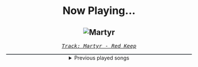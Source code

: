 <div align="center"> 
<h1>Now Playing...</h1>

![Martyr](https://i.scdn.co/image/ab67616d00001e0280e3fb90029774c012234ace)
--
_<samp><a href="https://open.spotify.com/track/1BBXwbQAMKSf0xccqemwmi">Track: Martyr - Red Keep</a></samp>_

<div style="border: 1px #4B5054 solid"></div>
<details>
  <summary>
    Previous played songs
  </summary>
  <table>
    <thead>
      <tr>
        <th>
          Artist
        </th>
        <th>
          Song
        </th>
        <th>
          Link
        </th>
      </tr>
    </thead>
    <tbody>
      <tr><td>Red Keep</td><td>Martyr</td><td><a href="https://open.spotify.com/track/1BBXwbQAMKSf0xccqemwmi">https://open.spotify.com/track/1BBXwbQAMKSf0xccqemwmi</a></td></tr><tr><td>The Sight of Impact</td><td>Carnage</td><td><a href="https://open.spotify.com/track/5FMEXG7g2uVDFWksjNHooi">https://open.spotify.com/track/5FMEXG7g2uVDFWksjNHooi</a></td></tr><tr><td>THE DEFECT</td><td>BROKEN MINDS</td><td><a href="https://open.spotify.com/track/3sJ6M3hImIgtxKpsUapITI">https://open.spotify.com/track/3sJ6M3hImIgtxKpsUapITI</a></td></tr><tr><td>Lost in Separation</td><td>Black Mirror</td><td><a href="https://open.spotify.com/track/4btZw3Uli38X3dpHz7XYdW">https://open.spotify.com/track/4btZw3Uli38X3dpHz7XYdW</a></td></tr><tr><td>Allt</td><td>Remnant</td><td><a href="https://open.spotify.com/track/0DhF6rP0CcoJGablVWxucZ">https://open.spotify.com/track/0DhF6rP0CcoJGablVWxucZ</a></td></tr><tr><td>phase.shift.</td><td>d e p r e s s i o n</td><td><a href="https://open.spotify.com/track/5SRnWsKtHmT2qJocN27iBK">https://open.spotify.com/track/5SRnWsKtHmT2qJocN27iBK</a></td></tr><tr><td>The John Candy</td><td>Anchormandela Effect</td><td><a href="https://open.spotify.com/track/1yobb7pRJlcRWZNGOt6QoV">https://open.spotify.com/track/1yobb7pRJlcRWZNGOt6QoV</a></td></tr><tr><td>Face Yourself</td><td>Sideration</td><td><a href="https://open.spotify.com/track/3FnwlaEWvDrd1rmSFz6vYz">https://open.spotify.com/track/3FnwlaEWvDrd1rmSFz6vYz</a></td></tr><tr><td>Paleface Swiss</td><td>River Of Sorrows</td><td><a href="https://open.spotify.com/track/2X9xNcQnRPNLa9fUvl218u">https://open.spotify.com/track/2X9xNcQnRPNLa9fUvl218u</a></td></tr><tr><td>Divine Grave</td><td>Purgatory</td><td><a href="https://open.spotify.com/track/4pE1PzZ2YQskBZrEwScsGF">https://open.spotify.com/track/4pE1PzZ2YQskBZrEwScsGF</a></td></tr><tr><td>VCTMS</td><td>kill.me_please</td><td><a href="https://open.spotify.com/track/78lQcdBsS9xC0dk1TPXbwe">https://open.spotify.com/track/78lQcdBsS9xC0dk1TPXbwe</a></td></tr><tr><td>LIMBS</td><td>Paranoid</td><td><a href="https://open.spotify.com/track/6ZAIF6CO53XojwmaJsposs">https://open.spotify.com/track/6ZAIF6CO53XojwmaJsposs</a></td></tr><tr><td>Shrezzers</td><td>Noodles</td><td><a href="https://open.spotify.com/track/1QM7GDKXuMkHlqesn9jIBi">https://open.spotify.com/track/1QM7GDKXuMkHlqesn9jIBi</a></td></tr><tr><td>Northlane</td><td>Talking Heads</td><td><a href="https://open.spotify.com/track/0Mntj5rmGPmD6BQEJCbzA1">https://open.spotify.com/track/0Mntj5rmGPmD6BQEJCbzA1</a></td></tr><tr><td>What Lies Below</td><td>Misguided Light</td><td><a href="https://open.spotify.com/track/3eg3l3LICeW8zkR3Ql4Om8">https://open.spotify.com/track/3eg3l3LICeW8zkR3Ql4Om8</a></td></tr><tr><td>The Broken View</td><td>Breaking the Habit</td><td><a href="https://open.spotify.com/track/6wfBOBzGzygVSTRgknDQXc">https://open.spotify.com/track/6wfBOBzGzygVSTRgknDQXc</a></td></tr><tr><td>Love and Death</td><td>Down</td><td><a href="https://open.spotify.com/track/3F0iesWxFOAMWFVf3RkMCE">https://open.spotify.com/track/3F0iesWxFOAMWFVf3RkMCE</a></td></tr><tr><td>Glasslands</td><td>I Can't Bend</td><td><a href="https://open.spotify.com/track/6IFLq6fAxDJsdu7aOKx2Ec">https://open.spotify.com/track/6IFLq6fAxDJsdu7aOKx2Ec</a></td></tr><tr><td>Kayro</td><td>Midnight Sky</td><td><a href="https://open.spotify.com/track/0oFRLbJzx0qC7VqeICx6BP">https://open.spotify.com/track/0oFRLbJzx0qC7VqeICx6BP</a></td></tr><tr><td>VEXED</td><td>Elite</td><td><a href="https://open.spotify.com/track/6ubpDYwMqRcrJvQygppg8e">https://open.spotify.com/track/6ubpDYwMqRcrJvQygppg8e</a></td></tr>
    </tbody>
  </table>
</details>

</div>
